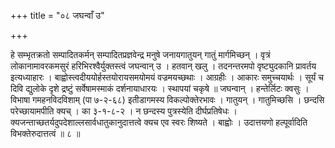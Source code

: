 +++
title = "०८ जघन्वाँ उ"

+++

हे सम्भृतक्रतो सम्पादितकर्मन् सम्पादितप्रज्ञवेन्द्र मनुषे जनायगातुयन् गातुं मार्गमिच्छन् । वृत्रं लोकानामावरकमसुरं हरिभिरश्वैर्युक्तस्त्वं जघन्वान् उ । हतवान् खलु । तदनन्तरमपो वृष्ट्युदकानि प्रावर्तय इत्यध्याहारः । बाह्वोस्त्वदीययोर्हस्तयोरायसमयोमयं वज्रमयच्छथाः । आग्रहीः । आकारः समुच्चयार्थः । सूर्यं च दिवि द्युलोके दृशे द्रष्टुं सर्वेषामस्माकं दर्शनायाधारयः । स्थापयां चकृषे ॥ जघन्वान् । हन्तेर्लिटः क्वसुः । विभाषा गमहनविदविशाम् (पा ७-२-६८) इतीडागमस्य विकल्पोक्तेरभावः । गातुयन् । गातुमिच्छसि । छन्दसि परेच्छायामपीति क्यच् । का ३-१-८-२ । न छन्दस्य पुत्रस्येति दीर्घप्रतिषेधः । क्यजन्ताच्छतर्यदुपदेशाल्लसार्वधातुकानुदात्तत्वे क्यच एव स्वरः शिष्यते । बाह्वोः । उदात्तयणो हल्पूर्वादिति विभक्तेरुदात्तत्वं ॥ ८ ॥
